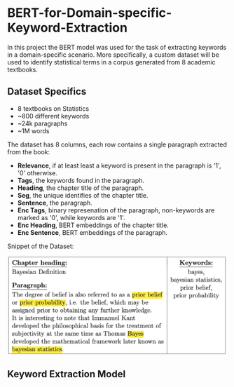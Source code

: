 # BERT-for-Domain-specific-Keyword-Extraction
In this project the BERT model was used for the task of extracting keywords in a domain-specific scenario. More specifically, a custom dataset will be used to identify statistical terms in a corpus generated from 8 academic textbooks.

## Dataset Specifics
- 8 textbooks on Statistics
- ~800 different keywords
- ~24k paragraphs
- ~1M words

The dataset has 8 columns, each row contains a single paragraph extracted from the book:
- **Relevance**, if at least least a keyword is present in the paragraph is '1', '0' otherwise.
- **Tags**, the keywords found in the paragraph.
- **Heading**, the chapter title of the paragraph.
- **Seg**, the unique identifies of the chapter title.
- **Sentence**, the paragraph.
- **Enc Tags**, binary represenation of the paragraph, non-keywords are marked as '0', while keywords are '1'.
- **Enc Heading**, BERT embeddings of the chapter title.
- **Enc Sentence**, BERT embeddings of the paragraph.

Snippet of the Dataset:

<img src="https://github.com/LorenzoPozzi97/BERT-for-Domain-Specific-Keyword-Extraction/blob/8382a41dba8989787c1d61ad26ad5c817267fc0c/Dataset%20Snippet.png" alt="drawing" width="500"/>

## Keyword Extraction Model
